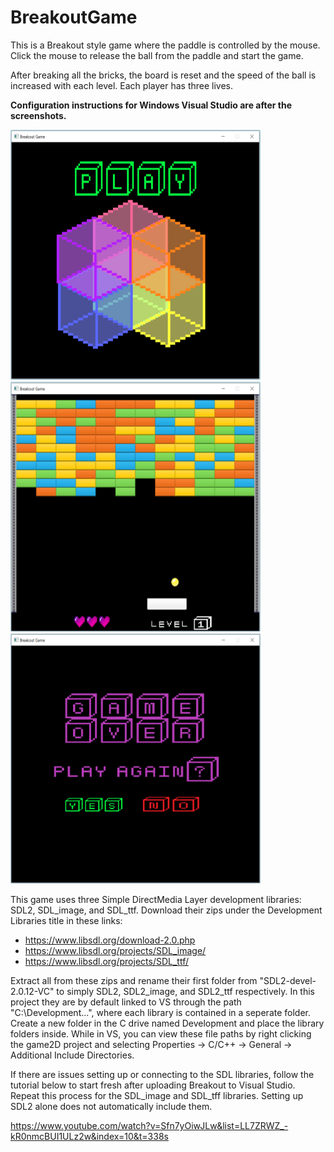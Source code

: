 # BreakoutGame

This is a Breakout style game where the paddle is controlled by the mouse. Click the mouse to release the ball from the paddle and start the game. 

After breaking all the bricks, the board is reset and the speed of the ball is increased with each level. Each player has three lives.

**Configuration instructions for Windows Visual Studio are after the screenshots.**

<img src="https://github.com/Ambrose-M/BreakoutGame/blob/master/game2D/Images/forReadMe/OpeningScreen.PNG" alt="oScreen"
	title="Opening Screen" width="400" height="400" />     <img src="https://github.com/Ambrose-M/BreakoutGame/blob/master/game2D/Images/forReadMe/Level1.png" alt="Level1"
	title="Level 1" width="400" height="400" />     <img src="https://github.com/Ambrose-M/BreakoutGame/blob/master/game2D/Images/forReadMe/GameOverScreen.PNG" alt="GameOver"
	title="Game Over Screen" width="400" height="400" />

This game uses three Simple DirectMedia Layer development libraries: SDL2, SDL_image, and SDL_ttf. Download their zips under the Development Libraries title in these links:

* https://www.libsdl.org/download-2.0.php
* https://www.libsdl.org/projects/SDL_image/
* https://www.libsdl.org/projects/SDL_ttf/

Extract all from these zips and rename their first folder from "SDL2-devel-2.0.12-VC" to simply SDL2, SDL2_image, and SDL2_ttf respectively. In this project they are by default linked to VS through the path "C:\Development\...", where each library is contained in a seperate folder. Create a new folder in the C drive named Development and place the library folders inside. While in VS, you can view these file paths by right clicking the game2D project and selecting Properties -> C/C++ -> General -> Additional Include Directories. 

If there are issues setting up or connecting to the SDL libraries, follow the tutorial below to start fresh after uploading Breakout to Visual Studio. Repeat this process for the SDL_image and SDL_tff libraries. Setting up SDL2 alone does not automatically include them.

https://www.youtube.com/watch?v=Sfn7yOiwJLw&list=LL7ZRWZ_-kR0nmcBUI1ULz2w&index=10&t=338s
